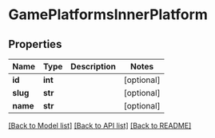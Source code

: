 # GamePlatformsInnerPlatform


## Properties
Name | Type | Description | Notes
------------ | ------------- | ------------- | -------------
**id** | **int** |  | [optional] 
**slug** | **str** |  | [optional] 
**name** | **str** |  | [optional] 

[[Back to Model list]](../README.md#documentation-for-models) [[Back to API list]](../README.md#documentation-for-api-endpoints) [[Back to README]](../README.md)


